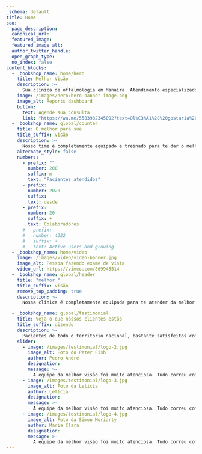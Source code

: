 ```yaml
---
_schema: default
title: Home
seo:
  page_description:
  canonical_url:
  featured_image:
  featured_image_alt:
  author_twitter_handle:
  open_graph_type:
  no_index: false
content_blocks:
  - _bookshop_name: home/hero
    title: Melhor Visão
    description: >-
      Sua clínica de oftalmologia em Manaíra. Atendimento especializado e humanizado.
    image: /images/hero/hero-banner-image.png
    image_alt: Reports dashboard
    button:
      text: Agende sua consulta
      link: "https://wa.me/5583982345092?text=Ol%C3%A1%2C%20gostaria%20de%20agendar%20minha%20consulta."
  - _bookshop_name: global/counter
    title: O melhor para sua
    title_suffix: visão
    description: >-
      Nosso time é completamente equipado e treinado para te dar o melhor atendimento do mercado.
    alternate_style: false
    numbers:
      - prefix: ""
        number: 200
        suffix: m
        text: "Pacientes atendidos"
      - prefix:
        number: 2020
        suffix:
        text: desde
      - prefix:
        number: 20
        suffix: +
        text: Colaboradores
      # - prefix:
      #   number: 4322
      #   suffix: +
      #   text: Active users and growing
  - _bookshop_name: home/video
    image: /images/video/video-banner.jpg
    image_alt: Pessoa fazendo exame de vista
    video_url: https://vimeo.com/809945514
  - _bookshop_name: global/header
    title: "melhor "
    title_suffix: visão
    remove_top_padding: true
    description: >-
      Nossa clinica é completamente equipada para te atender da melhor forma possível.

  - _bookshop_name: global/testimonial
    title: Veja o que nossos clientes estão
    title_suffix: dizendo
    description: >-
      Pacientes de todo o território nacional, bastante satisfeitos com seu atendimento.
    slider:
      - image: /images/testimonial/logo-2.jpg
        image_alt: Foto do Peter Fish
        author: Pedro André
        designation:
        message: >-
          A equipe da melhor visão foi muito atenciosa. Tudo correu como esperado.
      - image: /images/testimonial/logo-3.jpg
        image_alt: Foto da Leticia
        author: Letícia
        designation:
        message: >-
          A equipe da melhor visão foi muito atenciosa. Tudo correu como esperado.
      - image: /images/testimonial/logo-4.jpg
        image_alt: Foto da Simon Moriarty
        author: Maria Clara
        designation:
        message: >-
          A equipe da melhor visão foi muito atenciosa. Tudo correu como esperado.
---
```

